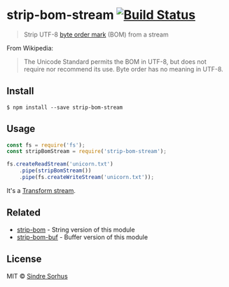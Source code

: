 # strip-bom-stream [![Build Status](https://travis-ci.org/sindresorhus/strip-bom-stream.svg?branch=master)](https://travis-ci.org/sindresorhus/strip-bom-stream)

> Strip UTF-8 [byte order mark](https://en.wikipedia.org/wiki/Byte_order_mark#UTF-8) (BOM) from a stream

From Wikipedia:

> The Unicode Standard permits the BOM in UTF-8, but does not require nor recommend its use. Byte order has no meaning in UTF-8.


## Install

```
$ npm install --save strip-bom-stream
```


## Usage

```js
const fs = require('fs');
const stripBomStream = require('strip-bom-stream');

fs.createReadStream('unicorn.txt')
	.pipe(stripBomStream())
	.pipe(fs.createWriteStream('unicorn.txt'));
```

It's a [Transform stream](https://nodejs.org/api/stream.html#stream_class_stream_transform).


## Related

- [strip-bom](https://github.com/sindresorhus/strip-bom) - String version of this module
- [strip-bom-buf](https://github.com/sindresorhus/strip-bom-buf) - Buffer version of this module


## License

MIT © [Sindre Sorhus](https://sindresorhus.com)
